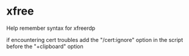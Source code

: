 # xfree
Help remember syntax for xfreerdp

if encountering cert troubles add the "/cert:ignore" option in the script before the "+clipboard" option
